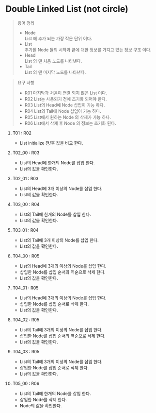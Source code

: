 # Double Linked List (not circle)

> 용어 정리
> * Node  
      List 에 추가 되는 가장 작은 단위 이다.  
> * List  
      추가된 Node 들의 시작과 끝에 대한 정보를 가지고 있는 정보 구조 이다.
> * Head  
      List 의 맨 처음 노드를 나타낸다.
> * Tail  
      List 의 맨 마지막 노드를 나타낸다.  

> 요구 사항  
> * R01 마지막과 처음이 연결 되지 않은 List 이다.  
> * R02 List는 사용되기 전에 초기화 되어야 한다.  
> * R03 List의 Head에 Node 삽입이 가능 하다.  
> * R04 List의 Tail에 Node 삽입이 가능 하다.  
> * R05 List에서 원하는 Node 의 삭제가 가능 하다.  
> * R06 List에서 삭제 후 Node 의 정보는 초기화 된다.  

1. T01 : R02
    - List initialize 전/후 값을 비교 한다.


1. T02_00 : R03  
    - List의 Head에 한개의 Node를 삽입 한다.
    - List의 값을 확인한다.

1. T02_01 : R03
    - List의 Head에 3개 이상의 Node를 삽입 한다.
    - List의 값을 확인한다.


1. T03_00 : R04
    - List의 Tail에 한개의 Node를 삽입 한다.
    - List의 값을 확인한다.

1. T03_01 : R04
    - List의 Tail에 3개 이상의 Node를 삽입 한다.
    - List의 값을 확인한다.


1. T04_00 : R05
    - List의 Head에 3개의 이상의 Node를 삽입 한다.
    - 삽입한 Node를 삽입 순서의 역순으로 삭제 한다.
    - List의 값을 확인한다.

1. T04_01 : R05
    - List의 Head에 3개의 이상의 Node를 삽입 한다.
    - 삽입한 Node를 삽입 순서로 삭제 한다.
    - List의 값을 확인한다.    

1. T04_02 : R05
    - List의 Tail에 3개의 이상의 Node를 삽입 한다.
    - 삽입한 Node를 삽입 순서의 역순으로 삭제 한다.
    - List의 값을 확인한다.

1. T04_03 : R05
    - List의 Tail에 3개의 이상의 Node를 삽입 한다.
    - 삽입한 Node를 삽입 순서로 삭제 한다.
    - List의 값을 확인한다.


1. T05_00 : R06
    - List의 Tail에 한개의 Node를 삽입 한다.
    - 삽입한 Node를 삭제 한다.
    - Node의 값을 확인한다.




